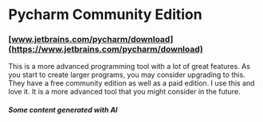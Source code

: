 # Pycharm Community Edition

### [www.jetbrains.com/pycharm/download](https://www.jetbrains.com/pycharm/download)

This is a more advanced programming tool with a lot of great features.  As you start to create larger programs, you may consider upgrading to this.  They have a free community edition as well as a paid edition.  I use this and love it.  It is a more advanced tool that you might consider in the future.

##### Some content generated with AI

